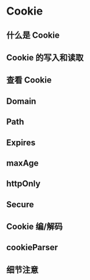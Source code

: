 # Cookie

## 什么是 Cookie

## Cookie 的写入和读取

## 查看 Cookie

## Domain

## Path

## Expires

## maxAge

## httpOnly

## Secure

## Cookie 编/解码

## cookieParser

## 细节注意




